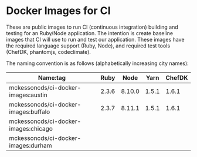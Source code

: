 Docker Images for CI
====================

These are public images to run CI (continuous integration) building and testing
for an Ruby/Node application. The intention is create baseline images that CI
will use to run and test our application. These images have the required
language support (Ruby, Node), and required test tools (ChefDK, phantomjs,
codeclimate).


The naming convention is as follows (alphabetically increasing city names):

| Name:tag                             | Ruby   | Node   | Yarn   | ChefDK |
|--------------------------------------|--------|--------|--------|--------|
| mckessoncds/ci-docker-images:austin  | 2.3.6  | 8.10.0 | 1.5.1  | 1.6.1  |
| mckessoncds/ci-docker-images:buffalo | 2.3.7  | 8.11.1 | 1.5.1  | 1.6.1  |
| mckessoncds/ci-docker-images:chicago |        |        |        |        |
| mckessoncds/ci-docker-images:durham  |        |        |        |        |
